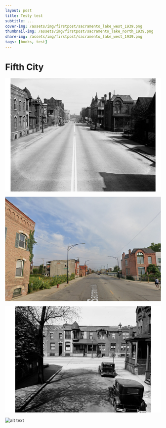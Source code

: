 ```yaml
---
layout: post
title: Testy test
subtitle: ...
cover-img: /assets/img/firstpost/sacramento_lake_west_1939.png
thumbnail-img: /assets/img/firstpost/sacramento_lake_north_1939.png
share-img: /assets/img/firstpost/sacramento_lake_west_1939.png
tags: [books, test]
---
```


# Fifth City

![alt text](/assets/img/firstpost/sacramento_monroe_north_1939.png)

![alt text](/assets/img/firstpost/sacramento_monroe_north_2021.png)

![alt text](/assets/img/firstpost/sacramento_monroe_west_1939.png)

![alt text](/assets/img/firstpost/sacramento_monroe_west_2021.png)